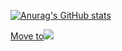 

[![Anurag's GitHub stats](https://github-readme-stats.vercel.app/api?username=possible819&count_private=true&show_icons=true)](https://github.com/anuraghazra/github-readme-stats)


<a style="display: flex; gap: 10px; align-items: center;" href="https://www.npmjs.com/settings/m2-modules/packages" target="_blank">
   <span>Move to<img src="https://img.shields.io/badge/npm-CB3837?style=for-the-badge&logo=npm&logoColor=white" /></span>
</a>
